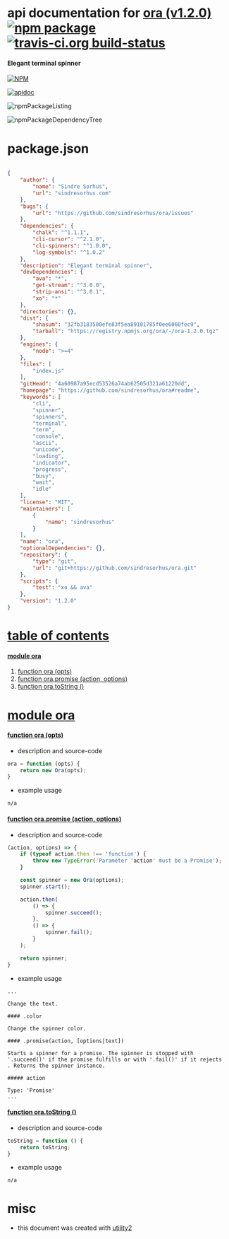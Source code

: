 # api documentation for  [ora (v1.2.0)](https://github.com/sindresorhus/ora#readme)  [![npm package](https://img.shields.io/npm/v/npmdoc-ora.svg?style=flat-square)](https://www.npmjs.org/package/npmdoc-ora) [![travis-ci.org build-status](https://api.travis-ci.org/npmdoc/node-npmdoc-ora.svg)](https://travis-ci.org/npmdoc/node-npmdoc-ora)
#### Elegant terminal spinner

[![NPM](https://nodei.co/npm/ora.png?downloads=true&downloadRank=true&stars=true)](https://www.npmjs.com/package/ora)

[![apidoc](https://npmdoc.github.io/node-npmdoc-ora/build/screenCapture.buildCi.browser.apidoc.html.png)](https://npmdoc.github.io/node-npmdoc-ora/build/apidoc.html)

![npmPackageListing](https://npmdoc.github.io/node-npmdoc-ora/build/screenCapture.npmPackageListing.svg)

![npmPackageDependencyTree](https://npmdoc.github.io/node-npmdoc-ora/build/screenCapture.npmPackageDependencyTree.svg)



# package.json

```json

{
    "author": {
        "name": "Sindre Sorhus",
        "url": "sindresorhus.com"
    },
    "bugs": {
        "url": "https://github.com/sindresorhus/ora/issues"
    },
    "dependencies": {
        "chalk": "^1.1.1",
        "cli-cursor": "^2.1.0",
        "cli-spinners": "^1.0.0",
        "log-symbols": "^1.0.2"
    },
    "description": "Elegant terminal spinner",
    "devDependencies": {
        "ava": "*",
        "get-stream": "^3.0.0",
        "strip-ansi": "^3.0.1",
        "xo": "*"
    },
    "directories": {},
    "dist": {
        "shasum": "32fb3183500efe83f5ea89101785f0ee6060fec9",
        "tarball": "https://registry.npmjs.org/ora/-/ora-1.2.0.tgz"
    },
    "engines": {
        "node": ">=4"
    },
    "files": [
        "index.js"
    ],
    "gitHead": "4a60987a95ecd53526a74ab62505d321a61220dd",
    "homepage": "https://github.com/sindresorhus/ora#readme",
    "keywords": [
        "cli",
        "spinner",
        "spinners",
        "terminal",
        "term",
        "console",
        "ascii",
        "unicode",
        "loading",
        "indicator",
        "progress",
        "busy",
        "wait",
        "idle"
    ],
    "license": "MIT",
    "maintainers": [
        {
            "name": "sindresorhus"
        }
    ],
    "name": "ora",
    "optionalDependencies": {},
    "repository": {
        "type": "git",
        "url": "git+https://github.com/sindresorhus/ora.git"
    },
    "scripts": {
        "test": "xo && ava"
    },
    "version": "1.2.0"
}
```



# <a name="apidoc.tableOfContents"></a>[table of contents](#apidoc.tableOfContents)

#### [module ora](#apidoc.module.ora)
1.  [function <span class="apidocSignatureSpan"></span>ora (opts)](#apidoc.element.ora.ora)
1.  [function <span class="apidocSignatureSpan">ora.</span>promise (action, options)](#apidoc.element.ora.promise)
1.  [function <span class="apidocSignatureSpan">ora.</span>toString ()](#apidoc.element.ora.toString)



# <a name="apidoc.module.ora"></a>[module ora](#apidoc.module.ora)

#### <a name="apidoc.element.ora.ora"></a>[function <span class="apidocSignatureSpan"></span>ora (opts)](#apidoc.element.ora.ora)
- description and source-code
```javascript
ora = function (opts) {
	return new Ora(opts);
}
```
- example usage
```shell
n/a
```

#### <a name="apidoc.element.ora.promise"></a>[function <span class="apidocSignatureSpan">ora.</span>promise (action, options)](#apidoc.element.ora.promise)
- description and source-code
```javascript
(action, options) => {
	if (typeof action.then !== 'function') {
		throw new TypeError('Parameter 'action' must be a Promise');
	}

	const spinner = new Ora(options);
	spinner.start();

	action.then(
		() => {
			spinner.succeed();
		},
		() => {
			spinner.fail();
		}
	);

	return spinner;
}
```
- example usage
```shell
...

Change the text.

#### .color

Change the spinner color.

#### .promise(action, [options|text])

Starts a spinner for a promise. The spinner is stopped with '.succeed()' if the promise fulfills or with '.fail()' if it rejects
. Returns the spinner instance.

##### action

Type: 'Promise'
...
```

#### <a name="apidoc.element.ora.toString"></a>[function <span class="apidocSignatureSpan">ora.</span>toString ()](#apidoc.element.ora.toString)
- description and source-code
```javascript
toString = function () {
    return toString;
}
```
- example usage
```shell
n/a
```



# misc
- this document was created with [utility2](https://github.com/kaizhu256/node-utility2)
